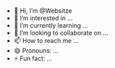 - 👋 Hi, I’m @Websitze
- 👀 I’m interested in ...
- 🌱 I’m currently learning ...
- 💞️ I’m looking to collaborate on ...
- 📫 How to reach me ...
- 😄 Pronouns: ...
- ⚡ Fun fact: ...

<!---
Websitze/Websitze is a ✨ special ✨ repository because its `README.md` (this file) appears on your GitHub profile.
You can click the Preview link to take a look at your changes.
--->

